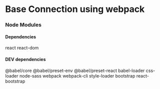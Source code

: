 <h1>Base Connection using webpack</h1>

<h3>Node Modules</h3>
<h4>Dependencies</h4>
<p>react react-dom</p>
<h4>DEV dependencies</h4>
<p>@babel/core @babel/preset-env @babel/preset-react babel-loader css-loader node-sass webpack webpack-cli style-loader bootstrap react-bootstrap</p>